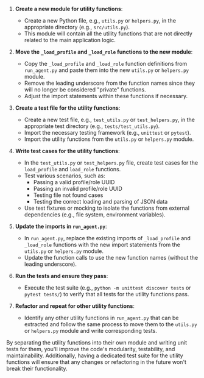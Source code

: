 1. **Create a new module for utility functions**:
   - Create a new Python file, e.g., `utils.py` or `helpers.py`, in the appropriate directory (e.g., `src/utils.py`).
   - This module will contain all the utility functions that are not directly related to the main application logic.

2. **Move the `_load_profile` and `_load_role` functions to the new module**:
   - Copy the `_load_profile` and `_load_role` function definitions from `run_agent.py` and paste them into the new `utils.py` or `helpers.py` module.
   - Remove the leading underscore from the function names since they will no longer be considered "private" functions.
   - Adjust the import statements within these functions if necessary.

3. **Create a test file for the utility functions**:
   - Create a new test file, e.g., `test_utils.py` or `test_helpers.py`, in the appropriate test directory (e.g., `tests/test_utils.py`).
   - Import the necessary testing framework (e.g., `unittest` or `pytest`).
   - Import the utility functions from the `utils.py` or `helpers.py` module.

4. **Write test cases for the utility functions**:
   - In the `test_utils.py` or `test_helpers.py` file, create test cases for the `load_profile` and `load_role` functions.
   - Test various scenarios, such as:
     - Passing a valid profile/role UUID
     - Passing an invalid profile/role UUID
     - Testing file not found cases
     - Testing the correct loading and parsing of JSON data
   - Use test fixtures or mocking to isolate the functions from external dependencies (e.g., file system, environment variables).

5. **Update the imports in `run_agent.py`**:
   - In `run_agent.py`, replace the existing imports of `_load_profile` and `_load_role` functions with the new import statements from the `utils.py` or `helpers.py` module.
   - Update the function calls to use the new function names (without the leading underscore).

6. **Run the tests and ensure they pass**:
   - Execute the test suite (e.g., `python -m unittest discover tests` or `pytest tests/`) to verify that all tests for the utility functions pass.

7. **Refactor and repeat for other utility functions**:
   - Identify any other utility functions in `run_agent.py` that can be extracted and follow the same process to move them to the `utils.py` or `helpers.py` module and write corresponding tests.

By separating the utility functions into their own module and writing unit tests for them, you'll improve the code's modularity, testability, and maintainability. Additionally, having a dedicated test suite for the utility functions will ensure that any changes or refactoring in the future won't break their functionality.